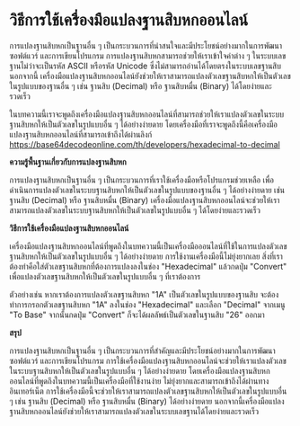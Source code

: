 วิธีการใช้เครื่องมือแปลงฐานสิบหกออนไลน์
=======================================

การแปลงฐานสิบหกเป็นฐานอื่น ๆ เป็นกระบวนการที่น่าสนใจและมีประโยชน์อย่างมากในการพัฒนาซอฟต์แวร์ และการเขียนโปรแกรม การแปลงฐานสิบหกสามารถช่วยให้เราเข้าใจค่าต่าง ๆ ในระบบเลขฐานไม่ว่าจะเป็นรหัส ASCII หรือรหัส Unicode ซึ่งไม่สามารถอ่านได้โดยตรงในระบบเลขฐานสิบ นอกจากนี้ เครื่องมือแปลงฐานสิบหกออนไลน์ยังช่วยให้เราสามารถแปลงตัวเลขฐานสิบหกให้เป็นตัวเลขในรูปแบบของฐานอื่น ๆ เช่น ฐานสิบ (Decimal) หรือ ฐานสิบหมื่น (Binary) ได้โดยง่ายและรวดเร็ว

ในบทความนี้เราจะพูดถึงเครื่องมือแปลงฐานสิบหกออนไลน์ที่สามารถช่วยให้เราแปลงตัวเลขในระบบฐานสิบหกให้เป็นตัวเลขในรูปแบบอื่น ๆ ได้อย่างง่ายดาย โดยเครื่องมือที่เราจะพูดถึงนี้คือเครื่องมือแปลงฐานสิบหกออนไลน์ที่สามารถเข้าถึงได้ผ่านลิงก์ <https://base64decodeonline.com/th/developers/hexadecimal-to-decimal>

**ความรู้พื้นฐานเกี่ยวกับการแปลงฐานสิบหก**

การแปลงฐานสิบหกเป็นฐานอื่น ๆ เป็นกระบวนการที่เราใช้เครื่องมือหรือโปรแกรมช่วยเหลือ เพื่อดำเนินการแปลงตัวเลขในระบบฐานสิบหกให้เป็นตัวเลขในรูปแบบของฐานอื่น ๆ ได้อย่างง่ายดาย เช่น ฐานสิบ (Decimal) หรือ ฐานสิบหมื่น (Binary) เครื่องมือแปลงฐานสิบหกออนไลน์จะช่วยให้เราสามารถแปลงตัวเลขในระบบฐานสิบหกให้เป็นตัวเลขในรูปแบบอื่น ๆ ได้โดยง่ายและรวดเร็ว

**วิธีการใช้เครื่องมือแปลงฐานสิบหกออนไลน์**

เครื่องมือแปลงฐานสิบหกออนไลน์ที่พูดถึงในบทความนี้เป็นเครื่องมือออนไลน์ที่ใช้ในการแปลงตัวเลขฐานสิบหกให้เป็นตัวเลขในรูปแบบอื่น ๆ ได้อย่างง่ายดาย การใช้งานเครื่องมือนี้ไม่ยุ่งยากเลย สิ่งที่เราต้องทำคือใส่ตัวเลขฐานสิบหกที่ต้องการแปลงลงในช่อง "Hexadecimal" แล้วกดปุ่ม "Convert" เพื่อแปลงตัวเลขฐานสิบหกให้เป็นตัวเลขในรูปแบบอื่น ๆ ที่เราต้องการ

ตัวอย่างเช่น หากเราต้องการแปลงตัวเลขฐานสิบหก "1A" เป็นตัวเลขในรูปแบบของฐานสิบ จะต้องทำการกรอกตัวเลขฐานสิบหก "1A" ลงในช่อง "Hexadecimal" และเลือก "Decimal" จากเมนู "To Base" จากนั้นกดปุ่ม "Convert" ก็จะได้ผลลัพธ์เป็นตัวเลขในฐานสิบ "26" ออกมา

**สรุป**

การแปลงฐานสิบหกเป็นฐานอื่น ๆ เป็นกระบวนการที่สำคัญและมีประโยชน์อย่างมากในการพัฒนาซอฟต์แวร์ และการเขียนโปรแกรม การใช้เครื่องมือแปลงฐานสิบหกออนไลน์จะช่วยให้เราแปลงตัวเลขในระบบฐานสิบหกให้เป็นตัวเลขในรูปแบบอื่น ๆ ได้อย่างง่ายดาย โดยเครื่องมือแปลงฐานสิบหกออนไลน์ที่พูดถึงในบทความนี้เป็นเครื่องมือที่ใช้งานง่าย ไม่ยุ่งยากและสามารถเข้าถึงได้ผ่านทางอินเทอร์เน็ต การใช้เครื่องมือนี้จะช่วยให้เราสามารถแปลงตัวเลขฐานสิบหกให้เป็นตัวเลขในรูปแบบอื่น ๆ เช่น ฐานสิบ (Decimal) หรือ ฐานสิบหมื่น (Binary) ได้อย่างง่ายดาย นอกจากนี้เครื่องมือแปลงฐานสิบหกออนไลน์ยังช่วยให้เราสามารถแปลงตัวเลขในระบบเลขฐานได้โดยง่ายและรวดเร็ว
